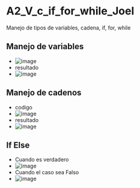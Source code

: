 # A2_V_c_if_for_while_Joel
Manejo de tipos de variables, cadena, if, for, while
## Manejo de variables 
- ![image](https://github.com/user-attachments/assets/896440e7-a609-47c5-9320-9f0e511f2728)
- resultado
- ![image](https://github.com/user-attachments/assets/43b85c83-446c-46af-a961-4d9fa20a61b1)
## Manejo de cadenos
- codigo
- ![image](https://github.com/user-attachments/assets/0cf46292-2c36-42a3-862f-e68704d3a19b)
- resultado
- ![image](https://github.com/user-attachments/assets/8e211732-3337-4cc8-9692-4b88df3cbaf1)
## If Else 
- Cuando es verdadero
- ![image](https://github.com/user-attachments/assets/620893cf-6278-457e-aaad-33f7d57a0c80)
- Cuando el caso sea Falso
- ![image](https://github.com/user-attachments/assets/29f9a713-b032-4c52-b90d-980906dc278a)





